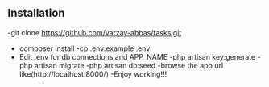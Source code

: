 
## Installation
-git clone https://github.com/varzay-abbas/tasks.git
- composer install
-cp .env.example .env
- Edit .env for db connections and APP_NAME
-php artisan key:generate
-php artisan migrate
-php artisan db:seed
-browse the app url like(http://localhost:8000/)
-Enjoy working!!!


